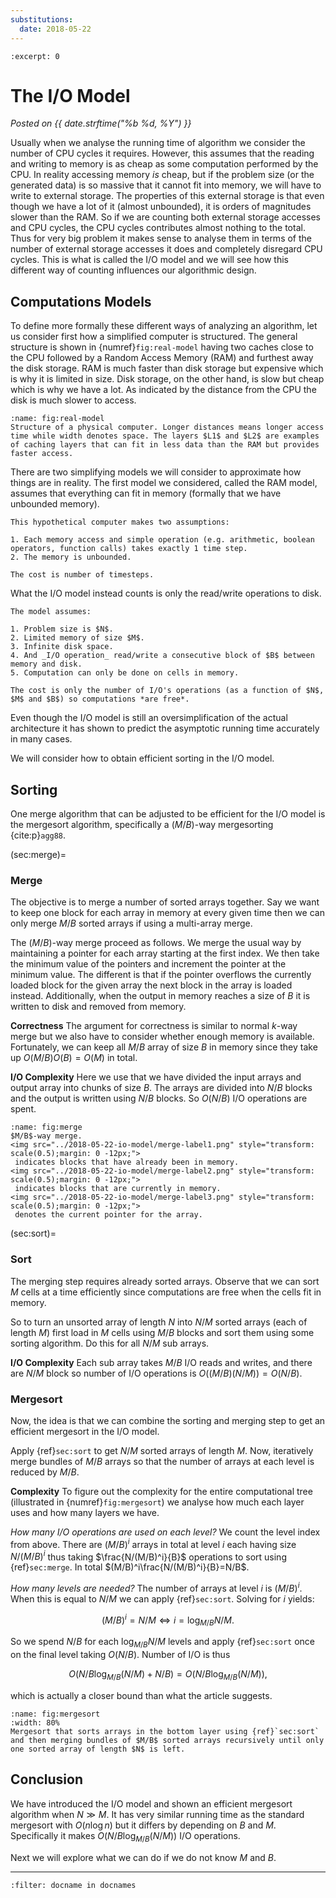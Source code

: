 ```yaml
---
substitutions:
  date: 2018-05-22
---
```

```{post} 2018-05-22
:excerpt: 0
```

# The I/O Model
_Posted on {{ date.strftime("%b %d, %Y") }}_


Usually when we analyse the running time of algorithm we consider the number of CPU cycles it requires.
However, this assumes that the reading and writing to memory is as cheap as some computation performed by the CPU.
In reality accessing memory *is* cheap, but if the problem size (or the generated data) is so massive that it cannot fit into memory, we will have to write to external storage.
The properties of this external storage is that even though we have a lot of it (almost unbounded), it is orders of magnitudes slower than the RAM. <!-- % TODO: since it is cheaper... also it is more permanent (irrelevant) -->
So if we are counting both external storage accesses and CPU cycles, the CPU cycles contributes almost nothing to the total.
Thus for very big problem it makes sense to analyse them in terms of the number of external storage accesses it does and completely disregard CPU cycles. <!-- % TODO: have not defined "big problem" -->
This is what is called the I/O model and we will see how this different way of counting influences our algorithmic design.
<!-- TODO: overview over the agenda -->

## Computations Models
  
To define more formally these different ways of analyzing an algorithm, let us consider first how a simplified computer is structured.
The general structure is shown in {numref}`fig:real-model` having two caches close to the CPU followed by a Random Access Memory (RAM) and furthest away the disk storage.
RAM is much faster than disk storage but expensive which is why it is limited in size.
Disk storage, on the other hand, is slow but cheap which is why we have a lot.
As indicated by the distance from the CPU the disk is much slower to access.

```{figure} /assets/2018-05-22-io-model/real-model.svg
:name: fig:real-model
Structure of a physical computer. Longer distances means longer access time while width denotes space. The layers $L1$ and $L2$ are examples of caching layers that can fit in less data than the RAM but provides faster access.
```

There are two simplifying models we will consider to approximate how things are in reality.
The first model we considered, called the RAM model, assumes that everything can fit in memory (formally that we have unbounded memory). <!-- % TODO: to much repetition -->
<!-- % TODO: why? The flat earth analog. -->

```{prf:definition} RAM model
This hypothetical computer makes two assumptions:

1. Each memory access and simple operation (e.g. arithmetic, boolean operators, function calls) takes exactly 1 time step.
2. The memory is unbounded.

The cost is number of timesteps.
```

What the I/O model instead counts is only the read/write operations to disk.

```{prf:definition} I/O model
The model assumes:

1. Problem size is $N$.
2. Limited memory of size $M$.
3. Infinite disk space.
4. And _I/O operation_ read/write a consecutive block of $B$ between memory and disk.
5. Computation can only be done on cells in memory.

The cost is only the number of I/O's operations (as a function of $N$, $M$ and $B$) so computations *are free*.
```

Even though the I/O model is still an oversimplification of the actual architecture it has shown to predict the asymptotic running time accurately in many cases. <!-- % TODO: ref experimental work -->

We will consider how to obtain efficient sorting in the I/O model.
    
## Sorting

<!-- % TODO: Motivate sorting -->
One merge algorithm that can be adjusted to be efficient for the I/O model is the mergesort algorithm, specifically a $(M/B)$-way mergesorting {cite:p}`agg88`.

(sec:merge)=
### Merge
      
The objective is to merge a number of sorted arrays together.
Say we want to keep one block for each array in memory at every given time then we can only merge $M/B$ sorted arrays if using a multi-array merge.

The $(M/B)$-way merge proceed as follows.
We merge the usual way by maintaining a pointer for each array starting at the first index.
We then take the minimum value of the pointers and increment the pointer at the minimum value.
The different is that if the pointer overflows the currently loaded block for the given array the next block in the array is loaded instead.
Additionally, when the output in memory reaches a size of $B$ it is written to disk and removed from memory.
      
**Correctness**
The argument for correctness is similar to normal $k$-way merge but we also have to consider whether enough memory is available.
Fortunately, we can keep all $M/B$ array of size $B$ in memory since they take up $O(M/B)O(B)=O(M)$ in total.

**I/O Complexity**
Here we use that we have divided the input arrays and output array into chunks of size $B$.
The arrays are divided into $N/B$ blocks and the output is written using $N/B$ blocks.
So $O(N/B)$ I/O operations are spent.

```{figure}  /assets/2018-05-22-io-model/merge.png
:name: fig:merge
$M/B$-way merge.
<img src="../2018-05-22-io-model/merge-label1.png" style="transform: scale(0.5);margin: 0 -12px;">
 indicates blocks that have already been in memory.
<img src="../2018-05-22-io-model/merge-label2.png" style="transform: scale(0.5);margin: 0 -12px;">
 indicates blocks that are currently in memory.
<img src="../2018-05-22-io-model/merge-label3.png" style="transform: scale(0.5);margin: 0 -12px;">
 denotes the current pointer for the array.
```

(sec:sort)=
### Sort

The merging step requires already sorted arrays.
Observe that we can sort $M$ cells at a time efficiently since computations are free when the cells fit in memory.

So to turn an unsorted array of length $N$ into $N/M$ sorted arrays (each of length $M$)
first load in $M$ cells using $M/B$ blocks and sort them using some sorting algorithm.
Do this for all $N/M$ sub arrays.

**I/O Complexity**
Each sub array takes $M/B$ I/O reads and writes, and there are $N/M$ block so number of I/O operations is $O((M/B)(N/M)) = O(N/B)$.

### Mergesort

<!-- % TODO: describe it recursively instead -->
Now, the idea is that we can combine the sorting and merging step to get an efficient mergesort in the I/O model.

Apply {ref}`sec:sort` to get $N/M$ sorted arrays of length $M$.
Now, iteratively merge bundles of $M/B$ arrays so that the number of arrays at each level is reduced by $M/B$.

**Complexity**
To figure out the complexity for the entire computational tree (illustrated in {numref}`fig:mergesort`) we analyse how much each layer uses and how many layers we have.

_How many I/O operations are used on each level?_
We count the level index from above.
There are $(M/B)^i$ arrays in total at level $i$ each having size $N/(M/B)^i$ thus taking $\frac{N/(M/B)^i}{B}$ operations to sort using {ref}`sec:merge`.
In total $(M/B)^i\frac{N/(M/B)^i}{B}=N/B$.

_How many levels are needed?_
The number of arrays at level $i$ is $(M/B)^i$.
When this is equal to $N/M$ we can apply {ref}`sec:sort`.
Solving for $i$ yields:

$$(M/B)^i = N/M \Leftrightarrow i = \log_{M/B}{N/M}.$$

So we spend $N/B$ for each $\log_{M/B}{N/M}$ levels and apply {ref}`sec:sort` once on the final level taking $O(N/B)$.
Number of I/O is thus

$$O(N/B \log_{M/B}(N/M) + N/B)=O(N/B \log_{M/B}(N/M)),$$ 

which is actually a closer bound than what the article suggests.

```{figure}  /assets/2018-05-22-io-model/mergesort.png
:name: fig:mergesort
:width: 80%
Mergesort that sorts arrays in the bottom layer using {ref}`sec:sort` and then merging bundles of $M/B$ sorted arrays recursively until only one sorted array of length $N$ is left.
```
        
## Conclusion

We have introduced the I/O model and shown an efficient mergesort algorithm when $N \gg M$.
It has very similar running time as the standard mergesort with $O(n \log n)$ but it differs by depending on $B$ and $M$.
Specifically it makes $O(N/B \log_{M/B}(N/M))$ I/O operations.

Next we will explore what we can do if we do not know $M$ and $B$.
<!-- % TODO: Called cache oblivious. -->

---
```{bibliography}
:filter: docname in docnames
```
